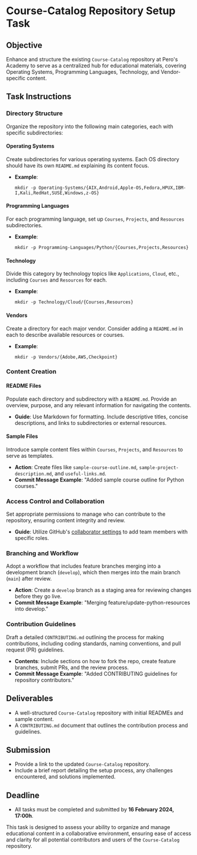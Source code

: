 # Course-Catalog Repository Setup Task

## Objective
Enhance and structure the existing `Course-Catalog` repository at Pero's Academy to serve as a centralized hub for educational materials, covering Operating Systems, Programming Languages, Technology, and Vendor-specific content.

## Task Instructions

### Directory Structure
Organize the repository into the following main categories, each with specific subdirectories:

#### Operating Systems
Create subdirectories for various operating systems. Each OS directory should have its own `README.md` explaining its content focus.

- **Example**:
  ```plaintext
  mkdir -p Operating-Systems/{AIX,Android,Apple-OS,Fedora,HPUX,IBM-I,Kali,RedHat,SUSE,Windows,z-OS}
  ```

#### Programming Languages
For each programming language, set up `Courses`, `Projects`, and `Resources` subdirectories.

- **Example**:
  ```plaintext
  mkdir -p Programming-Languages/Python/{Courses,Projects,Resources}
  ```

#### Technology
Divide this category by technology topics like `Applications`, `Cloud`, etc., including `Courses` and `Resources` for each.

- **Example**:
  ```plaintext
  mkdir -p Technology/Cloud/{Courses,Resources}
  ```

#### Vendors
Create a directory for each major vendor. Consider adding a `README.md` in each to describe available resources or courses.

- **Example**:
  ```plaintext
  mkdir -p Vendors/{Adobe,AWS,Checkpoint}
  ```

### Content Creation

#### README Files
Populate each directory and subdirectory with a `README.md`. Provide an overview, purpose, and any relevant information for navigating the contents.

- **Guide**: Use Markdown for formatting. Include descriptive titles, concise descriptions, and links to subdirectories or external resources.

#### Sample Files
Introduce sample content files within `Courses`, `Projects`, and `Resources` to serve as templates.

- **Action**: Create files like `sample-course-outline.md`, `sample-project-description.md`, and `useful-links.md`.
- **Commit Message Example**: "Added sample course outline for Python courses."

### Access Control and Collaboration

Set appropriate permissions to manage who can contribute to the repository, ensuring content integrity and review.

- **Guide**: Utilize GitHub's [collaborator settings](https://docs.github.com/en/github/setting-up-and-managing-your-github-user-account/managing-access-to-your-personal-repositories/inviting-collaborators-to-a-personal-repository) to add team members with specific roles.

### Branching and Workflow

Adopt a workflow that includes feature branches merging into a development branch (`develop`), which then merges into the main branch (`main`) after review.

- **Action**: Create a `develop` branch as a staging area for reviewing changes before they go live.
- **Commit Message Example**: "Merging feature/update-python-resources into develop."

### Contribution Guidelines

Draft a detailed `CONTRIBUTING.md` outlining the process for making contributions, including coding standards, naming conventions, and pull request (PR) guidelines.

- **Contents**: Include sections on how to fork the repo, create feature branches, submit PRs, and the review process.
- **Commit Message Example**: "Added CONTRIBUTING guidelines for repository contributors."

## Deliverables

- A well-structured `Course-Catalog` repository with initial READMEs and sample content.
- A `CONTRIBUTING.md` document that outlines the contribution process and guidelines.

## Submission

- Provide a link to the updated `Course-Catalog` repository.
- Include a brief report detailing the setup process, any challenges encountered, and solutions implemented.

## Deadline

- All tasks must be completed and submitted by **16 February 2024, 17:00h**.

This task is designed to assess your ability to organize and manage educational content in a collaborative environment, ensuring ease of access and clarity for all potential contributors and users of the `Course-Catalog` repository.
